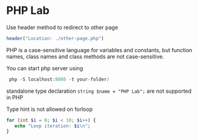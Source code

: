 # PHP Lab

Use header method to redirect to other page

```php 
header("Location: ./other-page.php")
```

PHP is a case-sensitive language for variables and constants, but function names, class names and class methods are not case-sensitive.

You can start php server using 
```php
 php -S localhost:8080 -t your-folder/
 ```

 standalone type declaration ```string $name = "PHP Lab";``` are not supported in PHP

 Type hint is not allowed on forloop
 ```php
 for (int $i = 0; $i < 10; $i++) {
    echo "Loop iteration: $i\n";
}
```